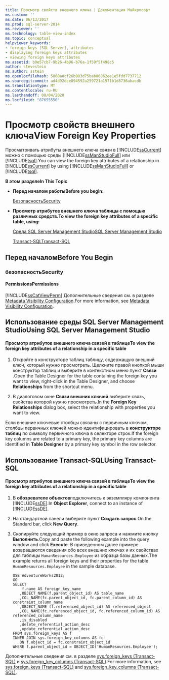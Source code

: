 ```yaml
---
title: Просмотр свойств внешнего ключа | Документация Майкрософт
ms.custom: ''
ms.date: 06/13/2017
ms.prod: sql-server-2014
ms.reviewer: ''
ms.technology: table-view-index
ms.topic: conceptual
helpviewer_keywords:
- foreign keys [SQL Server], attributes
- displaying foreign keys attributes
- viewing foreign keys attributes
ms.assetid: b0e57cb7-9b26-4b96-b76a-1f59f5f498c5
author: stevestein
ms.author: sstein
ms.openlocfilehash: 5860a0cf26b983d75bab86862ee1e5fdd7737712
ms.sourcegitcommit: ad4d92dce894592a259721a1571b1d8736abacdb
ms.translationtype: MT
ms.contentlocale: ru-RU
ms.lasthandoff: 08/04/2020
ms.locfileid: "87655550"
---
```

# <a name="view-foreign-key-properties"></a><span data-ttu-id="e8869-102">Просмотр свойств внешнего ключа</span><span class="sxs-lookup"><span data-stu-id="e8869-102">View Foreign Key Properties</span></span>
  <span data-ttu-id="e8869-103">Просматривать атрибуты внешнего ключа связи в [!INCLUDE[ssCurrent](../../includes/sscurrent-md.md)] можно с помощью среды [!INCLUDE[ssManStudioFull](../../includes/ssmanstudiofull-md.md)] или [!INCLUDE[tsql](../../includes/tsql-md.md)].</span><span class="sxs-lookup"><span data-stu-id="e8869-103">You can view the foreign key attributes of a relationship in [!INCLUDE[ssCurrent](../../includes/sscurrent-md.md)] by using [!INCLUDE[ssManStudioFull](../../includes/ssmanstudiofull-md.md)] or [!INCLUDE[tsql](../../includes/tsql-md.md)].</span></span>  
  
 <span data-ttu-id="e8869-104">**В этом разделе**</span><span class="sxs-lookup"><span data-stu-id="e8869-104">**In This Topic**</span></span>  
  
-   <span data-ttu-id="e8869-105">**Перед началом работы**</span><span class="sxs-lookup"><span data-stu-id="e8869-105">**Before you begin:**</span></span>  
  
     [<span data-ttu-id="e8869-106">Безопасность</span><span class="sxs-lookup"><span data-stu-id="e8869-106">Security</span></span>](#Security)  
  
-   <span data-ttu-id="e8869-107">**Просмотр атрибутов внешнего ключа таблицы с помощью различных средств.**</span><span class="sxs-lookup"><span data-stu-id="e8869-107">**To view the foreign key attributes of a specific table, using:**</span></span>  
  
     [<span data-ttu-id="e8869-108">Среда SQL Server Management Studio</span><span class="sxs-lookup"><span data-stu-id="e8869-108">SQL Server Management Studio</span></span>](#SSMSProcedure)  
  
     [<span data-ttu-id="e8869-109">Transact-SQL</span><span class="sxs-lookup"><span data-stu-id="e8869-109">Transact-SQL</span></span>](#TsqlProcedure)  
  
##  <a name="before-you-begin"></a><a name="BeforeYouBegin"></a> <span data-ttu-id="e8869-110">Перед началом</span><span class="sxs-lookup"><span data-stu-id="e8869-110">Before You Begin</span></span>  
  
###  <a name="security"></a><a name="Security"></a> <span data-ttu-id="e8869-111">безопасность</span><span class="sxs-lookup"><span data-stu-id="e8869-111">Security</span></span>  
  
####  <a name="permissions"></a><a name="Permissions"></a> <span data-ttu-id="e8869-112">Permissions</span><span class="sxs-lookup"><span data-stu-id="e8869-112">Permissions</span></span>  
 [!INCLUDE[ssCatViewPerm](../../includes/sscatviewperm-md.md)] <span data-ttu-id="e8869-113">Дополнительные сведения см. в разделе [Metadata Visibility Configuration](../security/metadata-visibility-configuration.md).</span><span class="sxs-lookup"><span data-stu-id="e8869-113">For more information, see [Metadata Visibility Configuration](../security/metadata-visibility-configuration.md).</span></span>  
  
##  <a name="using-sql-server-management-studio"></a><a name="SSMSProcedure"></a> <span data-ttu-id="e8869-114">Использование среды SQL Server Management Studio</span><span class="sxs-lookup"><span data-stu-id="e8869-114">Using SQL Server Management Studio</span></span>  
  
#### <a name="to-view-the-foreign-key-attributes-of-a-relationship-in-a-specific-table"></a><span data-ttu-id="e8869-115">Просмотр атрибутов внешнего ключа связей в таблице</span><span class="sxs-lookup"><span data-stu-id="e8869-115">To view the foreign key attributes of a relationship in a specific table</span></span>  
  
1.  <span data-ttu-id="e8869-116">Откройте в конструкторе таблиц таблицу, содержащую внешний ключ, который нужно просмотреть. Щелкните правой кнопкой мыши конструктор таблиц и выберите в контекстном меню пункт **Связи** .</span><span class="sxs-lookup"><span data-stu-id="e8869-116">Open the Table Designer for the table containing the foreign key you want to view, right-click in the Table Designer, and choose **Relationships** from the shortcut menu.</span></span>  
  
2.  <span data-ttu-id="e8869-117">В диалоговом окне **Связи внешних ключей** выберите связь, свойства которой нужно просмотреть.</span><span class="sxs-lookup"><span data-stu-id="e8869-117">In the **Foreign Key Relationships** dialog box, select the relationship with properties you want to view.</span></span>  
  
 <span data-ttu-id="e8869-118">Если внешние ключевые столбцы связаны с первичным ключом, столбцы первичных ключей можно идентифицировать в **конструкторе таблиц** по символу первичного ключа в селекторе строк.</span><span class="sxs-lookup"><span data-stu-id="e8869-118">If the foreign key columns are related to a primary key, the primary key columns are identified in **Table Designer** by a primary key symbol in the row selector.</span></span>  
  
##  <a name="using-transact-sql"></a><a name="TsqlProcedure"></a> <span data-ttu-id="e8869-119">Использование Transact-SQL</span><span class="sxs-lookup"><span data-stu-id="e8869-119">Using Transact-SQL</span></span>  
  
#### <a name="to-view-the-foreign-key-attributes-of-a-relationship-in-a-specific-table"></a><span data-ttu-id="e8869-120">Просмотр атрибутов внешнего ключа связей в таблице</span><span class="sxs-lookup"><span data-stu-id="e8869-120">To view the foreign key attributes of a relationship in a specific table</span></span>  
  
1.  <span data-ttu-id="e8869-121">В **обозревателе объектов**подключитесь к экземпляру компонента [!INCLUDE[ssDE](../../includes/ssde-md.md)].</span><span class="sxs-lookup"><span data-stu-id="e8869-121">In **Object Explorer**, connect to an instance of [!INCLUDE[ssDE](../../includes/ssde-md.md)].</span></span>  
  
2.  <span data-ttu-id="e8869-122">На стандартной панели выберите пункт **Создать запрос**.</span><span class="sxs-lookup"><span data-stu-id="e8869-122">On the Standard bar, click **New Query**.</span></span>  
  
3.  <span data-ttu-id="e8869-123">Скопируйте следующий пример в окно запроса и нажмите кнопку **Выполнить**.</span><span class="sxs-lookup"><span data-stu-id="e8869-123">Copy and paste the following example into the query window and click **Execute**.</span></span> <span data-ttu-id="e8869-124">В приведенном далее примере возвращаются сведения обо всех внешних ключах и их свойствах для таблицы `HumanResources.Employee` из образца базы данных.</span><span class="sxs-lookup"><span data-stu-id="e8869-124">The example returns all foreign keys and their properties for the table `HumanResources.Employee` in the sample database.</span></span>  
  
    ```  
    USE AdventureWorks2012;  
    GO  
    SELECT   
        f.name AS foreign_key_name  
       ,OBJECT_NAME(f.parent_object_id) AS table_name  
       ,COL_NAME(fc.parent_object_id, fc.parent_column_id) AS constraint_column_name  
       ,OBJECT_NAME (f.referenced_object_id) AS referenced_object  
       ,COL_NAME(fc.referenced_object_id, fc.referenced_column_id) AS referenced_column_name  
       ,is_disabled  
       ,delete_referential_action_desc  
       ,update_referential_action_desc  
    FROM sys.foreign_keys AS f  
    INNER JOIN sys.foreign_key_columns AS fc   
       ON f.object_id = fc.constraint_object_id   
    WHERE f.parent_object_id = OBJECT_ID('HumanResources.Employee');  
    ```  
  
 <span data-ttu-id="e8869-125">Дополнительные сведения см. в разделе [sys.foreign_keys (Transact-SQL)](/sql/relational-databases/system-catalog-views/sys-foreign-keys-transact-sql) и [sys.foreign_key_columns (Transact-SQL)](/sql/relational-databases/system-catalog-views/sys-foreign-key-columns-transact-sql).</span><span class="sxs-lookup"><span data-stu-id="e8869-125">For more information, see [sys.foreign_keys &#40;Transact-SQL&#41;](/sql/relational-databases/system-catalog-views/sys-foreign-keys-transact-sql) and [sys.foreign_key_columns &#40;Transact-SQL&#41;](/sql/relational-databases/system-catalog-views/sys-foreign-key-columns-transact-sql).</span></span>  
  
###  <a name="TsqlExample"></a>  
